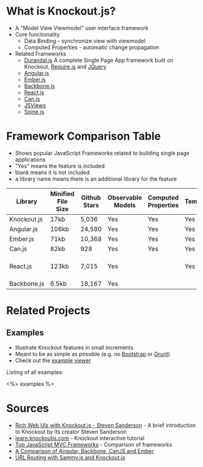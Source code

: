 # What is Knockout.js?

 * A "Model View Viewmodel" user interface framework
 * Core functionality
   * Data Binding - synchronize view with viewmodel
   * Computed Properties - automatic change propagation
 * Related Frameworks
   * [Durandal.js](http://durandaljs.com/) A complete Single Page App framework built on Knockout, [Require.js](http://requirejs.org/) and [JQuery](http://jquery.com/)
   * [Angular.js](https://angularjs.org/)
   * [Ember.js](http://emberjs.com/)
   * [Backbone.js](http://backbonejs.org/)
   * [React.js](https://github.com/facebook/react)
   * [Can.js](http://canjs.com/) 
   * [JSViews](http://www.jsviews.com/)
   * [Spine.js](http://spinejs.com/)

# Framework Comparison Table

 * Shows popular JavaScript Frameworks related to building single page applications
 * "Yes" means the feature is included
 * blank means it is not included
 * a library name means there is an additional library for the feature

| Library     | Minified File Size | Github Stars | Observable Models | Computed Properties | Templating | Data Binding | Composable Views  | Routing   |
|-------------|--------------------|--------------|-------------------|---------------------|------------|--------------|-------------------|-----------|
| Knockout.js | 17kb               | 5,036        | Yes               | Yes                 | Yes        | Yes          | Durandal          | Durandal  |
| Angular.js  | 106kb              | 24,580       | Yes               | Yes                 | Yes        | Yes          | AngularUI         | UI-Router |
| Ember.js    | 71kb               | 10,368       | Yes               | Yes                 | Yes        | Yes          | Yes               | Yes       |
| Can.js      | 82kb               | 928          | Yes               | Yes                 | Yes        | Yes          | Yes               | Yes       |
| React.js    | 123kb              | 7,015        | Yes               |                     | Yes        | Yes          | Yes               | react-router-component |
| Backbone.js | 6.5kb              | 18,167       | Yes               |                     |            |              | Yes               | Yes       |

# Related Projects


## Examples

 * Illustrate Knockout features in small increments
 * Meant to be as simple as possible (e.g. no [Bootstrap](http://getbootstrap.com/) or [Grunt](http://gruntjs.com/))
 * Check out the [example viewer](http://curran.github.io/screencasts/introToKnockout/exampleViewer)

Listing of all examples:

<%= examples %>

# Sources

 * [Rich Web UIs with Knockout.js - Steven Sanderson](https://www.youtube.com/watch?v=MNiUcuo3Wio) - A brief introduction to Knockout by its creator Steven Sanderson
 * [learn.knockoutjs.com](http://learn.knockoutjs.com/) - Knockout interactive tutorial
 * [Top JavaScript MVC Frameworks](http://www.infoq.com/research/top-javascript-mvc-frameworks) - Comparison of frameworks
 * [A Comparison of Angular, Backbone, CanJS and Ember](http://sporto.github.io/blog/2013/04/12/comparison-angular-backbone-can-ember/)
 * [URL Routing with Sammy.js and Knockout.js](http://www.softfinity.com/blog/an-simple-introduction-to-url-routing/)
